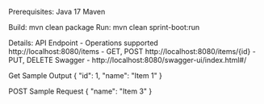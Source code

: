Prerequisites:
Java 17 
Maven 

Build:
mvn clean package 
Run:
mvn clean sprint-boot:run

Details:
API Endpoint - Operations supported  
http://localhost:8080/items - GET, POST
http://localhost:8080/items/{id} - PUT, DELETE
Swagger - http://localhost:8080/swagger-ui/index.html#/

Get Sample Output
{
	"id": 1,
	"name": "Item 1"
}

POST Sample Request 
{
	"name": "Item 3"
}
